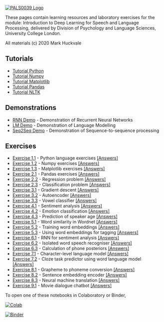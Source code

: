 [![PALS0039 Logo](https://www.phon.ucl.ac.uk/courses/pals0039/images/pals0039logo.png)](https://www.phon.ucl.ac.uk/courses/pals0039/)

These pages contain learning resources and laboratory exercises for the module: Introduction to Deep Learning for Speech and Language Processing, delivered by Division of Psychology and Language Sciences, University College London.

All materials (c) 2020 Mark Huckvale

## Tutorials

* [Tutorial Python](https://github.com/mhuckvale/pals0039/blob/master/Tutorial_Python.ipynb)
* [Tutorial Numpy](https://github.com/mhuckvale/pals0039/blob/master/Tutorial_Numpy.ipynb)
* [Tutorial Matplotlib](https://github.com/mhuckvale/pals0039/blob/master/Tutorial_Matplotlib.ipynb)
* [Tutorial Pandas](https://github.com/mhuckvale/pals0039/blob/master/Tutorial_Pandas.ipynb)
* [Tutorial NLTK](https://github.com/mhuckvale/pals0039/blob/master/Tutorial_NLTK.ipynb)

## Demonstrations

* [RNN Demo](https://github.com/mhuckvale/pals0039/blob/master/Demo_RNN.ipynb) - Demonstration of Recurrent Neural Networks
* [LM Demo](https://github.com/mhuckvale/pals0039/blob/master/Demo_LM.ipynb) - Demonstration of Language Modelling
* [Seq2Seq Demo](https://github.com/mhuckvale/pals0039/blob/master/Demo_Seq2Seq.ipynb) - Demonstration of Sequence-to-sequence processing

## Exercises

* [Exercise 1.1](https://github.com/mhuckvale/pals0039/blob/master/Exercise_1_1.ipynb) - Python language exercises
[[Answers]](https://github.com/mhuckvale/pals0039/blob/master/Answers_1_1.ipynb)
* [Exercise 1.2](https://github.com/mhuckvale/pals0039/blob/master/Exercise_1_2.ipynb) - Numpy exercises
[[Answers]](https://github.com/mhuckvale/pals0039/blob/master/Answers_1_2.ipynb)
* [Exercise 1.3](https://github.com/mhuckvale/pals0039/blob/master/Exercise_1_3.ipynb) - Matplotlib exercises
[[Answers]](https://github.com/mhuckvale/pals0039/blob/master/Answers_1_3.ipynb)
* [Exercise 2.1](https://github.com/mhuckvale/pals0039/blob/master/Exercise_2_1.ipynb) - Pandas exercises
[[Answers]](https://github.com/mhuckvale/pals0039/blob/master/Answers_2_1.ipynb)
* [Exercise 2.2](https://github.com/mhuckvale/pals0039/blob/master/Exercise_2_2.ipynb) - Regression problem
[[Answers]](https://github.com/mhuckvale/pals0039/blob/master/Answers_2_2.ipynb)
* [Exercise 2.3](https://github.com/mhuckvale/pals0039/blob/master/Exercise_2_3.ipynb) - Classification problem
[[Answers]](https://github.com/mhuckvale/pals0039/blob/master/Answers_2_3.ipynb)
* [Exercise 3.1](https://github.com/mhuckvale/pals0039/blob/master/Exercise_3_1.ipynb) - Gradient descent
[[Answers]](https://github.com/mhuckvale/pals0039/blob/master/Answers_3_1.ipynb)
* [Exercise 3.2](https://github.com/mhuckvale/pals0039/blob/master/Exercise_3_2.ipynb) - Autoencoder
[[Answers]](https://github.com/mhuckvale/pals0039/blob/master/Answers_3_2.ipynb)
* [Exercise 3.3](https://github.com/mhuckvale/pals0039/blob/master/Exercise_3_3.ipynb) - Vowel classifier
[[Answers]](https://github.com/mhuckvale/pals0039/blob/master/Answers_3_3.ipynb)
* [Exercise 4.1](https://github.com/mhuckvale/pals0039/blob/master/Exercise_4_1.ipynb) - Sentiment analysis
[[Answers]](https://github.com/mhuckvale/pals0039/blob/master/Answers_4_1.ipynb)
* [Exercise 4.2](https://github.com/mhuckvale/pals0039/blob/master/Exercise_4_2.ipynb) - Emotion classification
[[Answers]](https://github.com/mhuckvale/pals0039/blob/master/Answers_4_2.ipynb)
* [Exercise 4.3](https://github.com/mhuckvale/pals0039/blob/master/Exercise_4_3.ipynb) - Prediction of speaker age
[[Answers]](https://github.com/mhuckvale/pals0039/blob/master/Answers_4_3.ipynb)
* [Exercise 5.1](https://github.com/mhuckvale/pals0039/blob/master/Exercise_5_1.ipynb) - Word similarity in Wordnet
[[Answers]](https://github.com/mhuckvale/pals0039/blob/master/Answers_5_1.ipynb)
* [Exercise 5.2](https://github.com/mhuckvale/pals0039/blob/master/Exercise_5_2.ipynb) - Training word embeddings
[[Answers]](https://github.com/mhuckvale/pals0039/blob/master/Answers_5_2.ipynb)
* [Exercise 5.3](https://github.com/mhuckvale/pals0039/blob/master/Exercise_5_3.ipynb) - Using word embeddings for tagging
[[Answers]](https://github.com/mhuckvale/pals0039/blob/master/Answers_5_3.ipynb)
* [Exercise 6.1](https://github.com/mhuckvale/pals0039/blob/master/Exercise_6_1.ipynb) - RNN for sentiment analysis
[[Answers]](https://github.com/mhuckvale/pals0039/blob/master/Answers_6_1.ipynb)
* [Exercise 6.2](https://github.com/mhuckvale/pals0039/blob/master/Exercise_6_2.ipynb) - Isolated word speech recogniser
[[Answers]](https://github.com/mhuckvale/pals0039/blob/master/Answers_6_2.ipynb)
* [Exercise 6.3](https://github.com/mhuckvale/pals0039/blob/master/Exercise_6_3.ipynb) - Calculation of phone posteriors
[[Answers]](https://github.com/mhuckvale/pals0039/blob/master/Answers_6_3.ipynb)
* [Exercise 7.1](https://github.com/mhuckvale/pals0039/blob/master/Exercise_7_1.ipynb) - Character-level language model
[[Answers]](https://github.com/mhuckvale/pals0039/blob/master/Answers_7_1.ipynb)
* [Exercise 7.2](https://github.com/mhuckvale/pals0039/blob/master/Exercise_7_2.ipynb) - Cloze task predictor using word language model
[[Answers]](https://github.com/mhuckvale/pals0039/blob/master/Answers_7_2.ipynb)
* [Exercise 8.1](https://github.com/mhuckvale/pals0039/blob/master/Exercise_8_1.ipynb) - Grapheme to phoneme conversion
[[Answers]](https://github.com/mhuckvale/pals0039/blob/master/Answers_8_1.ipynb)
* [Exercise 8.2](https://github.com/mhuckvale/pals0039/blob/master/Exercise_8_2.ipynb) - Sentence embedding encoder
[[Answers]](https://github.com/mhuckvale/pals0039/blob/master/Answers_8_2.ipynb)
* [Exercise 8.3](https://github.com/mhuckvale/pals0039/blob/master/Exercise_8_3.ipynb) - Neural machine translation
[[Answers]](https://github.com/mhuckvale/pals0039/blob/master/Answers_8_3.ipynb)
* [Exercise 9.1](https://github.com/mhuckvale/pals0039/blob/master/Exercise_9_1.ipynb) - Movie dialogue chatbot
[[Answers]](https://github.com/mhuckvale/pals0039/blob/master/Answers_9_1.ipynb)

To open one of these notebooks in Colaboratory or Binder, 

[![Colab](https://colab.research.google.com/assets/colab-badge.svg)](https://colab.research.google.com/)

[![Binder](https://mybinder.org/badge_logo.svg)](https://mybinder.org/v2/gh/mhuckvale/pals0039/master)


